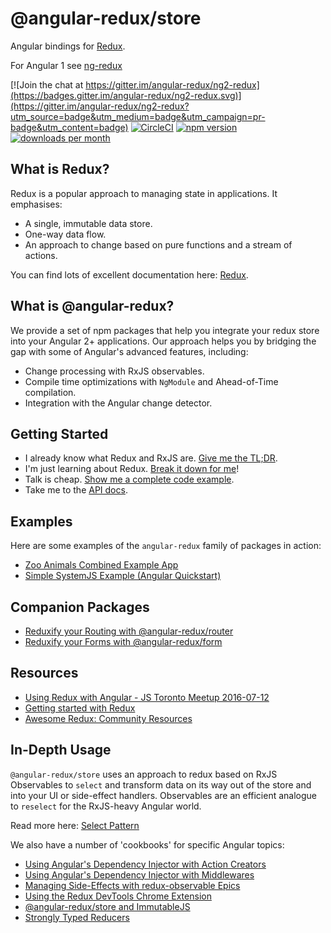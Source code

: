 # @angular-redux/store

Angular bindings for [Redux](https://github.com/reactjs/redux).

For Angular 1 see [ng-redux](https://github.com/wbuchwalter/ng-redux)

[![Join the chat at https://gitter.im/angular-redux/ng2-redux](https://badges.gitter.im/angular-redux/ng2-redux.svg)](https://gitter.im/angular-redux/ng2-redux?utm_source=badge&utm_medium=badge&utm_campaign=pr-badge&utm_content=badge)
[![CircleCI](https://img.shields.io/circleci/project/github/angular-redux/store.svg)](https://github.com/angular-redux/store)
[![npm version](https://img.shields.io/npm/v/@angular-redux/store.svg)](https://www.npmjs.com/package/@angular-redux/store)
[![downloads per month](https://img.shields.io/npm/dm/@angular-redux/store.svg)](https://www.npmjs.com/package/@angular-redux/store)

## What is Redux?

Redux is a popular approach to managing state in applications. It emphasises:

* A single, immutable data store.
* One-way data flow.
* An approach to change based on pure functions and a stream of actions.

You can find lots of excellent documentation here: [Redux](http://redux.js.org/).

## What is @angular-redux?

We provide a set of npm packages that help you integrate your redux store
into your Angular 2+ applications. Our approach helps you by bridging the gap
with some of Angular's advanced features, including:

* Change processing with RxJS observables.
* Compile time optimizations with `NgModule` and Ahead-of-Time compilation.
* Integration with the Angular change detector.

## Getting Started

* I already know what Redux and RxJS are. [Give me the TL;DR](articles/quickstart.md).
* I'm just learning about Redux. [Break it down for me](articles/intro-tutorial.md)!
* Talk is cheap. [Show me a complete code example](https://github.com/angular-redux/example-app).
* Take me to the [API docs](angular-redux.github.io/store).

## Examples

Here are some examples of the `angular-redux` family of packages in action:

* [Zoo Animals Combined Example App](https://github.com/angular-redux/example-app)
* [Simple SystemJS Example (Angular Quickstart)](https://github.com/angular-redux/system-js-example)

## Companion Packages

* [Reduxify your Routing with @angular-redux/router](https://github.com/angular-redux/router)
* [Reduxify your Forms with @angular-redux/form](https://github.com/angular-redux/form)

## Resources

* [Using Redux with Angular - JS Toronto Meetup 2016-07-12](https://www.youtube.com/watch?v=s4xr2avwv3s)
* [Getting started with Redux](https://egghead.io/courses/getting-started-with-redux)
* [Awesome Redux: Community Resources](https://github.com/xgrommx/awesome-redux)

## In-Depth Usage

`@angular-redux/store` uses an approach to redux based on RxJS Observables to `select` and transform
data on its way out of the store and into your UI or side-effect handlers. Observables
are an efficient analogue to `reselect` for the RxJS-heavy Angular world.

Read more here: [Select Pattern](articles/select-pattern.md)

We also have a number of 'cookbooks' for specific Angular topics:

* [Using Angular's Dependency Injector with Action Creators](articles/action-creator-service.md)
* [Using Angular's Dependency Injector with Middlewares](articles/di-middleware.md)
* [Managing Side-Effects with redux-observable Epics](articles/epics.md)
* [Using the Redux DevTools Chrome Extension](articles/redux-dev-tools.md)
* [@angular-redux/store and ImmutableJS](articles/immutable-js.md)
* [Strongly Typed Reducers](articles/strongly-typed-reducers.md)
